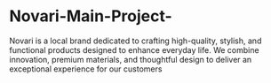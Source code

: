 # Novari-Main-Project-
Novari is a local brand dedicated to crafting high-quality, stylish, and functional products designed to enhance everyday life. We combine innovation, premium materials, and thoughtful design to deliver an exceptional experience for our customers
